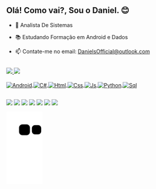 ## Olá! Como vai?, Sou o Daniel. 😊

- 🔭 Analista De Sistemas
- 📚 Estudando Formação em Android e Dados
- 📫 Contate-me no email: DanielsOfficial@outlook.com
  
  ##
 
<div>
  <a href="https://github.com/DanielsOfficial0102">
  <img height="160em" src="https://github-readme-stats.vercel.app/api?username=DanielsOfficial0102&show_icons=true&theme=radical&include_all_commits=true&count_private=true"/>
  <img height="160em" src="https://github-readme-stats.vercel.app/api/top-langs/?username=DanielsOfficial0102&layout=compact&langs_count=7&theme=radical"/>
</div>
  
<div style="display: inline_block"><br>
  <img align="center" alt="Android" height="" width="" src="https://img.shields.io/badge/Android-3DDC84?style=for-the-badge&logo=android&logoColor=white">
  <img align="center" alt="C#" height="" width="" src="https://img.shields.io/badge/C%23-239120?style=for-the-badge&logo=c-sharp&logoColor=white">
  <img align="center" alt="Html" height="" width="" src="https://img.shields.io/badge/HTML5-E34F26?style=for-the-badge&logo=html5&logoColor=white">
  <img align="center" alt="Css" height="" width="" src="https://img.shields.io/badge/CSS3-1572B6?style=for-the-badge&logo=css3&logoColor=white">
  <img align="center" alt="Js" height="" width="" src="https://img.shields.io/badge/JavaScript-F7DF1E?style=for-the-badge&logo=javascript&logoColor=black">
  <img align="center" alt="Python" height="" width="" src="https://img.shields.io/badge/Python-3776AB?style=for-the-badge&logo=python&logoColor=white">
  <img align="center" alt="Sql" height="" width="" src="https://img.shields.io/badge/MySQL-00000F?style=for-the-badge&logo=mysql&logoColor=white">
</div>
  
  ##

  <div> 
  <a href = "https://github.com/DanielsOfficial0102"><img src="https://img.shields.io/badge/GitHub-100000?style=for-the-badge&logo=github&logoColor=white" 
target="_blank"></a>
  <a href = "https://www.instagram.com/_itsdaniels/"><img src="https://img.shields.io/badge/Instagram-E4405F?style=for-the-badge&logo=instagram&logoColor=white"
target="_blank"></a>
  <a href="https://www.linkedin.com/in/daniellopesbragasantos/" target="_blank"><img src="https://img.shields.io/badge/-LinkedIn-%230077B5?style=for-the-badge&logo=linkedin&logoColor=white" 
target="_blank"></a> 
  <a href = "mailto:DanielsOfficial@outlook.com"><img src="https://img.shields.io/badge/Microsoft_Outlook-0078D4?style=for-the-badge&logo=microsoft-outlook&logoColor=white" 
target="_blank"></a>
  <a href = "https://open.spotify.com/playlist/230M9Fa6CHzgdi7rED0vBM?si=b825d1a3c8c24835"><img src="https://img.shields.io/badge/Spotify-1ED760?&style=for-the-badge&logo=spotify&logoColor=white"
target="_blank"></a>
  <a href = "https://steamcommunity.com/id/DanielsOfficial/"><img src="https://img.shields.io/badge/Steam-000000?style=for-the-badge&logo=steam&logoColor=white"
target="_blank"></a>
  <a href = "https://account.xbox.com/pt-br/profile?gamertag=Daniel%20Lopes255"><img src="https://img.shields.io/badge/Xbox-107C10?style=for-the-badge&logo=xbox&logoColor=white"
target="_blank"></a>

 ![Snake animation](https://github.com/DanielsOfficial0102/DanielsOfficial0102/blob/output/github-contribution-grid-snake.svg)
  
</div>
